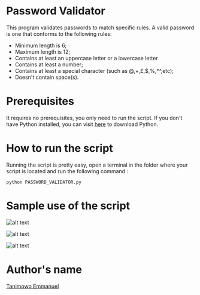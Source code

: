 # Password Validator

This program validates passwords to match specific rules. A valid password is one that conforms to the following rules:
- Minimum length is 6;
- Maximum length is 12;
- Contains at least an uppercase letter or a lowercase letter
- Contains at least a number;
- Contains at least a special character (such as @,+,£,$,%,*^,etc);
- Doesn't contain space(s).

# Prerequisites

It requires no prerequisites, you only need to run the script. If you don't have Python installed, you can visit [here](https://www.python.org/downloads/) to download Python.

# How to run the script

Running the script is pretty easy, open a terminal in the folder where your script is located and run the following command :

`python PASSWORD_VALIDATOR.py`

# Sample use of the script

![alt text](https://github.com/Mannuel25/Python-project-Scripts/blob/main/password-validator/screenshot_1.png)

![alt text](https://github.com/Mannuel25/Python-project-Scripts/blob/main/password-validator/screenshot_2.png)

![alt text](https://github.com/Mannuel25/Python-project-Scripts/blob/main/password-validator/screenshot_3.png)

# Author's name

[Tanimowo Emmanuel](https://github.com/Mannuel25)

